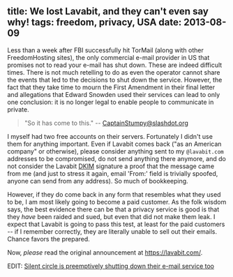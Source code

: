 title: We lost Lavabit, and they can't even say why!
tags: freedom, privacy, USA
date: 2013-08-09
----

Less than a week after FBI successfully hit TorMail (along with other
FreedomHosting sites), the only commercial e-mail provider in US that
promises not to read your e-mail has shut down. These are indeed difficult
times.  There is not much retelling to do as even the operator cannot share
the events that led to the decisions to shut down the service. However, the
fact that they take time to mourn the First Amendment in their final letter
and allegations that Edward Snowden used their services can lead to only one
conclusion: it is no longer legal to enable people to communicate in
private.

> "So it has come to this." -- CaptainStumpy@slashdot.org

I myself had two free accounts on their servers. Fortunately I didn't use
them for anything important. Even if Lavabit comes back ("as an American
company" or otherwise), please consider anything sent to my `@lavabit.com`
addresses to be compromised, do not send anything there anymore, and do not
consider the Lavabit [DKIM] signature a proof that the message came from me
(and just to stress it again, email 'From:' field is trivially spoofed,
anyone can send from any address). So much of bookkeeping.

However, if they do come back in any form that resembles what they used to
be, I am most likely going to become a paid customer. As the folk wisdom
says, the best evidence there can be that a privacy service is good is that
they *have* been raided and sued, but even that did not make them leak. I
expect that Lavabit is going to pass this test, at least for the paid
customers -- if I remember correctly, they are literally unable to sell out
their emails. Chance favors the prepared.

Now, *please* read the original announcement at <https://lavabit.com/>.

EDIT: [Silent circle is preemptively shutting down their e-mail service too](https://silentcircle.wordpress.com/2013/08/09/to-our-customers/)


[DKIM]: https://en.wikipedia.org/wiki/DomainKeys_Identified_Mail
